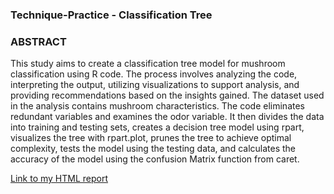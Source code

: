 ### Technique-Practice - Classification Tree
### ABSTRACT
This study aims to create a classification tree model for mushroom classification using R code. The process involves analyzing the code, interpreting the output, utilizing visualizations to support analysis, and providing recommendations based on the insights gained. The dataset used in the analysis contains mushroom characteristics. The code eliminates redundant variables and examines the odor variable. It then divides the data into training and testing sets, creates a decision tree model using rpart, visualizes the tree with rpart.plot, prunes the tree to achieve optimal complexity, tests the model using the testing data, and calculates the accuracy of the model using the confusion Matrix function from caret.

[Link to my HTML report](https://shahab-f.github.io/ALY6040-Data-Mining-Applications-Winter-2023/ALY6040_-M2_-Technique-Practice_-Classification-Tree_-FeghahatiS---rev-3.html)
